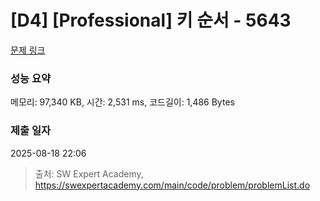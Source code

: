 # [D4] [Professional] 키 순서 - 5643 

[문제 링크](https://swexpertacademy.com/main/code/problem/problemDetail.do?contestProbId=AWXQsLWKd5cDFAUo) 

### 성능 요약

메모리: 97,340 KB, 시간: 2,531 ms, 코드길이: 1,486 Bytes

### 제출 일자

2025-08-18 22:06



> 출처: SW Expert Academy, https://swexpertacademy.com/main/code/problem/problemList.do